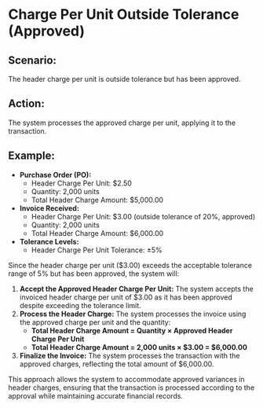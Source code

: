 # Charge Per Unit Outside Tolerance (Approved)

## Scenario:

The header charge per unit is outside tolerance but has been approved.

## Action:

The system processes the approved charge per unit, applying it to the transaction.

## Example:

* **Purchase Order (PO):**
  * Header Charge Per Unit: $2.50
  * Quantity: 2,000 units
  * Total Header Charge Amount: $5,000.00
* **Invoice Received:**
  * Header Charge Per Unit: $3.00 (outside tolerance of 20%, approved)
  * Quantity: 2,000 units
  * Total Header Charge Amount: $6,000.00
* **Tolerance Levels:**
  * Header Charge Per Unit Tolerance: ±5%

Since the header charge per unit ($3.00) exceeds the acceptable tolerance range of 5% but has been approved, the system will:

1. **Accept the Approved Header Charge Per Unit:** The system accepts the invoiced header charge per unit of $3.00 as it has been approved despite exceeding the tolerance limit.
2. **Process the Header Charge:** The system processes the invoice using the approved charge per unit and the quantity:
   * **Total Header Charge Amount = Quantity × Approved Header Charge Per Unit**
   * **Total Header Charge Amount = 2,000 units × $3.00 = $6,000.00**
3. **Finalize the Invoice:** The system processes the transaction with the approved charges, reflecting the total amount of $6,000.00.

This approach allows the system to accommodate approved variances in header charges, ensuring that the transaction is processed according to the approval while maintaining accurate financial records.
